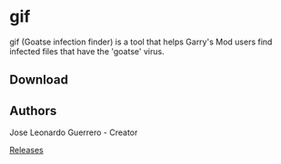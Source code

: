 # gif
gif (Goatse infection finder) is a tool that helps Garry's Mod users find infected files that have the 'goatse' virus.

## Download

## Authors
Jose Leonardo Guerrero - Creator

[Releases](https://github.com/LGuerrero13/gif/releases/tag/Release)
